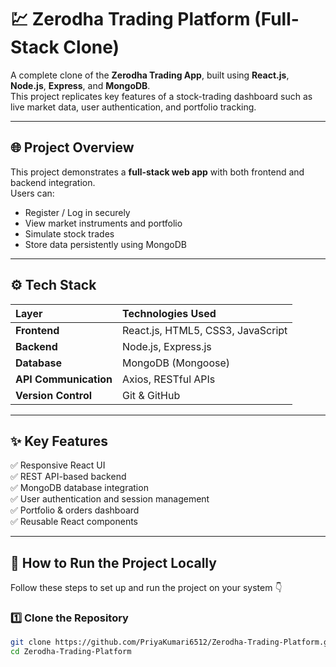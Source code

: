 # 💹 Zerodha Trading Platform (Full-Stack Clone)

A complete clone of the **Zerodha Trading App**, built using **React.js**, **Node.js**, **Express**, and **MongoDB**.  
This project replicates key features of a stock-trading dashboard such as live market data, user authentication, and portfolio tracking.

---

## 🌐 Project Overview

This project demonstrates a **full-stack web app** with both frontend and backend integration.  
Users can:
- Register / Log in securely  
- View market instruments and portfolio  
- Simulate stock trades  
- Store data persistently using MongoDB  

---

## ⚙️ Tech Stack

| Layer | Technologies Used |
|:------|:------------------|
| **Frontend** | React.js, HTML5, CSS3, JavaScript |
| **Backend** | Node.js, Express.js |
| **Database** | MongoDB (Mongoose) |
| **API Communication** | Axios, RESTful APIs |
| **Version Control** | Git & GitHub |

---

## ✨ Key Features
✅ Responsive React UI  
✅ REST API-based backend  
✅ MongoDB database integration  
✅ User authentication and session management  
✅ Portfolio & orders dashboard  
✅ Reusable React components  

---

## 🚀 How to Run the Project Locally

Follow these steps to set up and run the project on your system 👇  

### 1️⃣ Clone the Repository
```bash
git clone https://github.com/PriyaKumari6512/Zerodha-Trading-Platform.git
cd Zerodha-Trading-Platform
